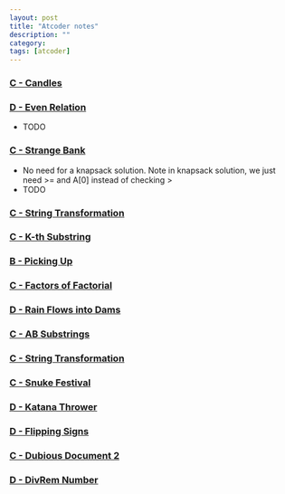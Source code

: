```yaml
---
layout: post
title: "Atcoder notes"
description: ""
category: 
tags: [atcoder]
---
```


### [C - Candles](https://atcoder.jp/contests/abc107/tasks/arc101_a)

### [D - Even Relation](https://atcoder.jp/contests/abc126/tasks/abc126_d)
* TODO

### [C - Strange Bank](https://atcoder.jp/contests/abc099/tasks/abc099_c)
* No need for a knapsack solution. Note in knapsack solution, we just need >= and A[0] instead of checking >
* TODO

### [C - String Transformation](https://atcoder.jp/contests/abc110/tasks/abc110_c)

### [C - K-th Substring](https://atcoder.jp/contests/arc097/tasks/arc097_a)

### [B - Picking Up](https://atcoder.jp/contests/diverta2019-2/tasks/diverta2019_2_b)

### [C - Factors of Factorial](https://atcoder.jp/contests/arc067/tasks/arc067_a)

### [D - Rain Flows into Dams](https://atcoder.jp/contests/abc133/tasks/abc133_d)

### [C - AB Substrings](https://atcoder.jp/contests/diverta2019/tasks/diverta2019_c)

### [C - String Transformation](https://atcoder.jp/contests/abc110/tasks/abc110_c)

### [C - Snuke Festival](https://atcoder.jp/contests/arc084/tasks/arc084_a)

### [D - Katana Thrower](https://atcoder.jp/contests/abc085/tasks/abc085_d)

### [D - Flipping Signs](https://atcoder.jp/contests/abc125/tasks/abc125_d)

### [C - Dubious Document 2](https://atcoder.jp/contests/abc076/tasks/abc076_c)

### [D - DivRem Number](https://atcoder.jp/contests/diverta2019/tasks/diverta2019_d)

